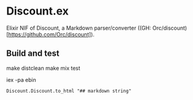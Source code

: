 # Discount.ex

Elixir NIF of Discount, a Markdown parser/converter ((GH: Orc/discount)[https://github.com/Orc/discount]).



## Build and test

make distclean
make
mix test

iex -pa ebin

```
Discount.Discount.to_html "## markdown string"
```
